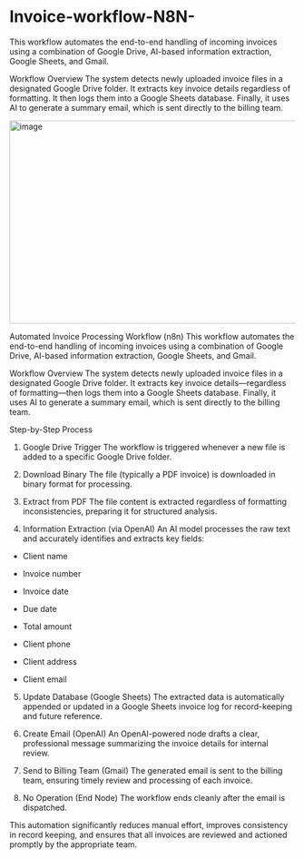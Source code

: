 # Invoice-workflow-N8N-
This workflow automates the end-to-end handling of incoming invoices using a combination of Google Drive, AI-based information extraction, Google Sheets, and Gmail.

Workflow Overview
The system detects newly uploaded invoice files in a designated Google Drive folder. It extracts key invoice details regardless of formatting. It then logs them into a Google Sheets database. Finally, it uses AI to generate a summary email, which is sent directly to the billing team.

<img width="1298" height="358" alt="image" src="https://github.com/user-attachments/assets/e8e78e79-e4b7-4482-9472-461d12b8ca28" />


Automated Invoice Processing Workflow (n8n)
This workflow automates the end-to-end handling of incoming invoices using a combination of Google Drive, AI-based information extraction, Google Sheets, and Gmail.

Workflow Overview
The system detects newly uploaded invoice files in a designated Google Drive folder. It extracts key invoice details—regardless of formatting—then logs them into a Google Sheets database. Finally, it uses AI to generate a summary email, which is sent directly to the billing team.

Step-by-Step Process
1. Google Drive Trigger
The workflow is triggered whenever a new file is added to a specific Google Drive folder.

2. Download Binary
The file (typically a PDF invoice) is downloaded in binary format for processing.

3. Extract from PDF
The file content is extracted regardless of formatting inconsistencies, preparing it for structured analysis.

4. Information Extraction (via OpenAI)
An AI model processes the raw text and accurately identifies and extracts key fields:

- Client name

- Invoice number

- Invoice date

- Due date

- Total amount

- Client phone

- Client address

- Client email

5. Update Database (Google Sheets)
The extracted data is automatically appended or updated in a Google Sheets invoice log for record-keeping and future reference.

6. Create Email (OpenAI)
An OpenAI-powered node drafts a clear, professional message summarizing the invoice details for internal review.

7. Send to Billing Team (Gmail)
The generated email is sent to the billing team, ensuring timely review and processing of each invoice.

8. No Operation (End Node)
The workflow ends cleanly after the email is dispatched.

This automation significantly reduces manual effort, improves consistency in record keeping, and ensures that all invoices are reviewed and actioned promptly by the appropriate team.
